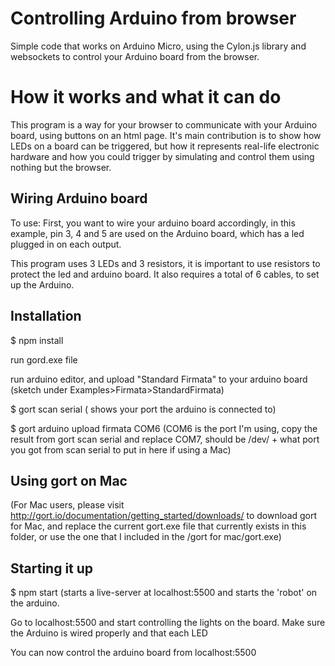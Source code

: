 # Controlling Arduino from browser

Simple code that works on Arduino Micro, using the Cylon.js library and websockets to control your Arduino board from the browser.


# How it works and what it can do
This program is a way for your browser to communicate with your Arduino board, using buttons on an html page. It's main contribution is to show how LEDs on a board can be triggered, but how it represents real-life electronic hardware and how you could  trigger by simulating and control them using nothing but the browser.

## Wiring Arduino board
To use: First, you want to wire your arduino board accordingly, in this example, pin 3, 4 and 5 are used on the Arduino board, which has a led plugged in on each output. 

This program uses 3 LEDs and 3 resistors, it is important to use resistors to protect the led and arduino board. It also requires a total of 6 cables, to set up the Arduino. 

## Installation

$ npm install

run gord.exe file

run arduino editor, and upload "Standard Firmata" to your arduino board  (sketch under Examples>Firmata>StandardFirmata)

$ gort scan serial ( shows your port the arduino is connected to)

$ gort arduino upload firmata COM6 (COM6 is the port I'm using, copy the result from gort scan serial and replace COM7, should be /dev/ +
what port you got from scan serial to put in here if using a Mac)

## Using gort on Mac
(For Mac users, please visit http://gort.io/documentation/getting_started/downloads/ to download gort for Mac, and replace the current gort.exe file that currently exists in this folder, or use the one that I included in the /gort for mac/gort.exe)

## Starting it up
$ npm start (starts a live-server at localhost:5500 and starts the 'robot' on the arduino.

Go to localhost:5500 and start controlling the lights on the board. Make sure the Arduino is wired properly and that each LED 

You can now control the arduino board from localhost:5500

